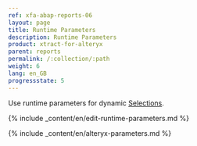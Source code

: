 ```yaml
---
ref: xfa-abap-reports-06
layout: page
title: Runtime Parameters
description: Runtime Parameters
product: xtract-for-alteryx
parent: reports
permalink: /:collection/:path
weight: 6
lang: en_GB
progressstate: 5
---
```


Use runtime parameters for dynamic [Selections](./variants-and-selections#edit-selections).

{% include _content/en/edit-runtime-parameters.md %}

{% include _content/en/alteryx-parameters.md %}